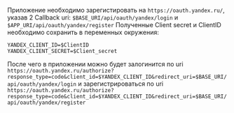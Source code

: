 Приложение необходимо зарегистировать на `https://oauth.yandex.ru/`, указав 2 Callback uri: `$BASE_URI/api/oauth/yandex/login` и `$APP_URI/api/oauth/yandex/register`
Полученные Client secret и ClientID необходимо сохранить в переменных окружения:
```
YANDEX_CLIENT_ID=$ClientID
YANDEX_CLIENT_SECRET=$Client_secret
```
После чего в приложении можно будет залогинится по uri `https://oauth.yandex.ru/authorize?response_type=code&client_id=$YANDEX_CLIENT_ID&redirect_uri=$BASE_URI/api/oauth/yandex/login` и зарегистрироваться по uri `https://oauth.yandex.ru/authorize?response_type=code&client_id=$YANDEX_CLIENT_ID&redirect_uri=$BASE_URI/api/oauth/yandex/register`